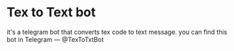 # Tex to Text bot
it's a telegram bot that converts tex code to text message.
you can find this bot in Telegram — @TexToTxtBot
